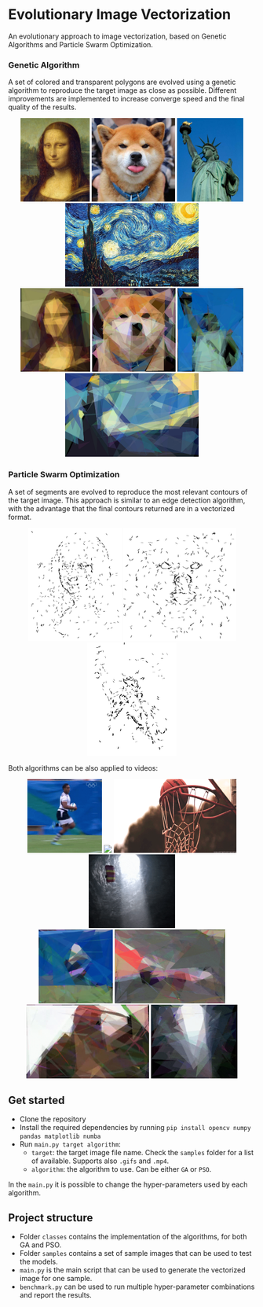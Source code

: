 # Evolutionary Image Vectorization

An evolutionary approach to image vectorization, based on Genetic Algorithms and Particle Swarm Optimization.

### Genetic Algorithm
A set of colored and transparent polygons are evolved using a genetic algorithm to reproduce the target image as close as possible. Different improvements are implemented to increase converge speed and the final quality of the results.

<div align="center">
    <img src="samples/mona_lisa.jpg" height="170"/>
    <img src="samples/dog.jpg" height="170"/>
    <img src="samples/liberty_statue.jpg" height="170"/>
    <img src="samples/starry_night.jpg" height="170"/>
</div>
<div align="center">
    <img src="results/images/GA_mona_lisa.jpg" height="170"/>
    <img src="results/images/GA_dog.jpg" height="170"/>
    <img src="results/images/GA_liberty_statue.jpg" height="170"/>
    <img src="results/images/GA_starry_night.jpg" height="170"/>
</div>

### Particle Swarm Optimization
A set of segments are evolved to reproduce the most relevant contours of the target image. This approach is similar to an edge detection algorithm, with the advantage that the final contours returned are in a vectorized format. 

 
<div align="center">
    <img src="results/images/PSO_mona_lisa.jpg" height="230"/>
    <img src="results/images/PSO_dog.jpg" height="230"/>
    <img src="results/images/PSO_liberty_statue.jpg" height="230"/>
</div>

Both algorithms can be also applied to videos:
<div align="center">
    <img src="samples/run.gif" height="150"/>
    <img src="samples/cars.gif" height="150"/>
    <img src="samples/basket.gif" height="150" width="250"/>
    <img src="samples/parachute.gif" height="150"/>
</div>

<div align="center">
    <img src="results/images/GA_run.gif" height="150"/>
    <img src="results/images/GA_cars.gif" height="150"/>
    <img src="results/images/GA_basket.gif" height="150" width="250"/>
    <img src="results/images/GA_parachute.gif" height="150"/>
</div>

## Get started
- Clone the repository
- Install the required dependencies by running `pip install opencv numpy pandas matplotlib numba`
- Run `main.py target algorithm`:
    - `target`: the target image file name. Check the `samples` folder for a list of available. Supports also `.gifs` and `.mp4`.
    - `algorithm`: the algorithm to use. Can be either `GA` or `PSO`.

In the `main.py` it is possible to change the hyper-parameters used by each algorithm.

## Project structure
- Folder `classes` contains the implementation of the algorithms, for both GA and PSO.
- Folder `samples` contains a set of sample images that can be used to test the models.
- `main.py` is the main script that can be used to generate the vectorized image for one sample.
- `benchmark.py` can be used to run multiple hyper-parameter combinations and report the results.
